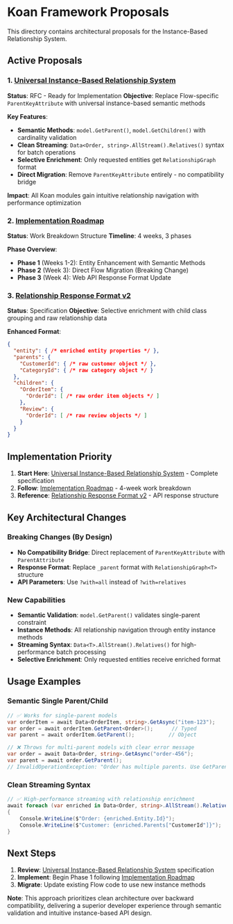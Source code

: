 # Koan Framework Proposals

This directory contains architectural proposals for the Instance-Based Relationship System.

## Active Proposals

### 1. [Universal Instance-Based Relationship System](parent-relationship-system.md)
**Status**: RFC - Ready for Implementation
**Objective**: Replace Flow-specific `ParentKeyAttribute` with universal instance-based semantic methods

**Key Features**:
- **Semantic Methods**: `model.GetParent()`, `model.GetChildren()` with cardinality validation
- **Clean Streaming**: `Data<Order, string>.AllStream().Relatives()` syntax for batch operations
- **Selective Enrichment**: Only requested entities get `RelationshipGraph` format
- **Direct Migration**: Remove `ParentKeyAttribute` entirely - no compatibility bridge

**Impact**: All Koan modules gain intuitive relationship navigation with performance optimization

### 2. [Implementation Roadmap](implementation-roadmap.md)
**Status**: Work Breakdown Structure
**Timeline**: 4 weeks, 3 phases

**Phase Overview**:
- **Phase 1** (Weeks 1-2): Entity Enhancement with Semantic Methods
- **Phase 2** (Week 3): Direct Flow Migration (Breaking Change)
- **Phase 3** (Week 4): Web API Response Format Update

### 3. [Relationship Response Format v2](relationship-response-format-v2.md)
**Status**: Specification
**Objective**: Selective enrichment with child class grouping and raw relationship data

**Enhanced Format**:
```json
{
  "entity": { /* enriched entity properties */ },
  "parents": {
    "CustomerId": { /* raw customer object */ },
    "CategoryId": { /* raw category object */ }
  },
  "children": {
    "OrderItem": {
      "OrderId": [ /* raw order item objects */ ]
    },
    "Review": {
      "OrderId": [ /* raw review objects */ ]
    }
  }
}
```

## Implementation Priority

1. **Start Here**: [Universal Instance-Based Relationship System](parent-relationship-system.md) - Complete specification
2. **Follow**: [Implementation Roadmap](implementation-roadmap.md) - 4-week work breakdown
3. **Reference**: [Relationship Response Format v2](relationship-response-format-v2.md) - API response structure

## Key Architectural Changes

### Breaking Changes (By Design)
- **No Compatibility Bridge**: Direct replacement of `ParentKeyAttribute` with `ParentAttribute`
- **Response Format**: Replace `_parent` format with `RelationshipGraph<T>` structure
- **API Parameters**: Use `?with=all` instead of `?with=relatives`

### New Capabilities
- **Semantic Validation**: `model.GetParent()` validates single-parent constraint
- **Instance Methods**: All relationship navigation through entity instance methods
- **Streaming Syntax**: `Data<T>.AllStream().Relatives()` for high-performance batch processing
- **Selective Enrichment**: Only requested entities receive enriched format

## Usage Examples

### Semantic Single Parent/Child
```csharp
// ✅ Works for single-parent models
var orderItem = await Data<OrderItem, string>.GetAsync("item-123");
var order = await orderItem.GetParent<Order>();      // Typed
var parent = await orderItem.GetParent();           // Object

// ❌ Throws for multi-parent models with clear error message
var order = await Data<Order, string>.GetAsync("order-456");
var parent = await order.GetParent();
// InvalidOperationException: "Order has multiple parents. Use GetParents() instead"
```

### Clean Streaming Syntax
```csharp
// ✅ High-performance streaming with relationship enrichment
await foreach (var enriched in Data<Order, string>.AllStream().Relatives())
{
    Console.WriteLine($"Order: {enriched.Entity.Id}");
    Console.WriteLine($"Customer: {enriched.Parents["CustomerId"]}");
}
```

## Next Steps

1. **Review**: [Universal Instance-Based Relationship System](parent-relationship-system.md) specification
2. **Implement**: Begin Phase 1 following [Implementation Roadmap](implementation-roadmap.md)
3. **Migrate**: Update existing Flow code to use new instance methods

**Note**: This approach prioritizes clean architecture over backward compatibility, delivering a superior developer experience through semantic validation and intuitive instance-based API design.